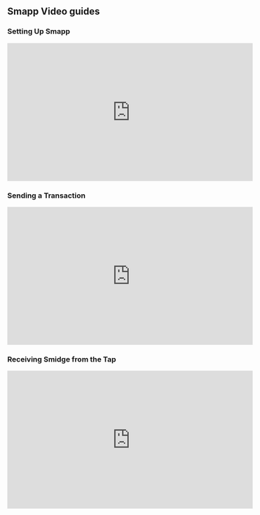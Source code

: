 ## Smapp Video guides

### Setting Up Smapp

<iframe width="560" height="315" src="https://www.youtube-nocookie.com/embed/7mOqUjKdY3w" frameborder="0" allow="accelerometer; autoplay; encrypted-media; gyroscope; picture-in-picture" allowfullscreen></iframe>

### Sending a Transaction

<iframe width="560" height="315" src="https://www.youtube-nocookie.com/embed/Bg8iFmnYBdg" frameborder="0" allow="accelerometer; autoplay; encrypted-media; gyroscope; picture-in-picture" allowfullscreen></iframe>

### Receiving Smidge from the Tap

<iframe width="560" height="315" src="https://www.youtube-nocookie.com/embed/mGcxQvVFqsg" frameborder="0" allow="accelerometer; autoplay; encrypted-media; gyroscope; picture-in-picture" allowfullscreen></iframe>
